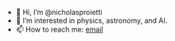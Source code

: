 - 👋 Hi, I’m @nicholasproietti
- 👀 I’m interested in physics, astronomy, and AI.
- 📫 How to reach me: [email](mailto:np46@rice.edu) 

<!---
nicholasproietti/nicholasproietti is a ✨ special ✨ repository because its `README.md` (this file) appears on your GitHub profile.
You can click the Preview link to take a look at your changes.
--->
